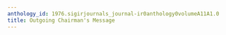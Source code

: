 ```yaml
---
anthology_id: 1976.sigirjournals_journal-ir0anthology0volumeA11A1.0
title: Outgoing Chairman's Message
---
```

